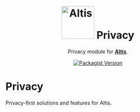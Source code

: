<h1 align="center"><img src="https://make.hmn.md/altis/Altis-logo.svg" width="89" alt="Altis" /> Privacy</h1>

<p align="center">Privacy module for <strong><a href="https://www.altis-dxp.com/">Altis</a></strong>.</p>

<p align="center"><a href="https://packagist.org/packages/altis/privacy"><img alt="Packagist Version" src="https://img.shields.io/packagist/v/altis/privacy.svg"></a></p>


# Privacy

Privacy-first solutions and features for Altis.
